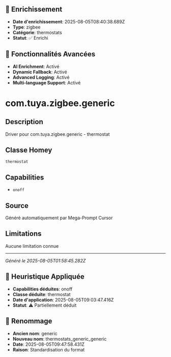 
## 🔧 Enrichissement
- **Date d'enrichissement**: 2025-08-05T08:40:38.689Z
- **Type**: zigbee
- **Catégorie**: thermostats
- **Statut**: ✅ Enrichi

## 🚀 Fonctionnalités Avancées
- **AI Enrichment**: Activé
- **Dynamic Fallback**: Activé
- **Advanced Logging**: Activé
- **Multi-language Support**: Activé

# com.tuya.zigbee.generic

## Description
Driver pour com.tuya.zigbee.generic - thermostat

## Classe Homey
`thermostat`

## Capabilities
- `onoff`

## Source
Généré automatiquement par Mega-Prompt Cursor

## Limitations
Aucune limitation connue

---
*Généré le 2025-08-05T01:58:45.282Z*

## 🧠 Heuristique Appliquée
- **Capabilities déduites**: onoff
- **Classe déduite**: thermostat
- **Date d'application**: 2025-08-05T09:03:47.416Z
- **Statut**: ⚠️ Partiellement déduit

## 🔄 Renommage
- **Ancien nom**: generic
- **Nouveau nom**: thermostats_generic_generic
- **Date**: 2025-08-05T09:47:58.431Z
- **Raison**: Standardisation du format
